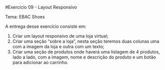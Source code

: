 #Exercício 09 - Layout Responsivo

Tema: EBAC Shoes

A entrega desse exercício consiste em:
1) Criar um layout responsivo de uma loja virtual;
2) Criar uma seção “sobre a loja”, nesta seção teremos duas colunas uma com a imagem da loja e outra com um texto;
3) Criar uma seção de produtos onde haverá uma listagem de 4 produtos, lado a lado, com a imagem, nome e descrição do produto e um botão para adicionar ao carrinho.
